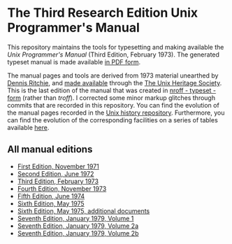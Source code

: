 # The Third Research Edition Unix Programmer's Manual
This repository maintains the tools for typesetting and
making available the *Unix Programmer's Manual*
(Third Edition, February 1973).
The generated typeset manual is made available
[in PDF form](https://dspinellis.github.io/unix-v3man/v3man.pdf).

The manual pages and tools are derived from 1973 material unearthed
by [Dennis Ritchie](https://en.wikipedia.org/wiki/Dennis_Ritchie), and
[made available](http://www.tuhs.org/Archive/Distributions/Research/Dennis_v3/)
through the [The Unix Heritage Society](http://www.tuhs.org/).
This is the last edition of the manual that was created
in [nroff - typeset - form](http://www.tuhs.org/Archive/Distributions/Research/Dennis_v3/Readme.v3man) (rather than *troff*).
I corrected some minor markup
glitches through commits that are recorded in this repository.
You can find the evolution of the manual pages recorded in the
[Unix history repository](https://github.com/dspinellis/unix-history-repo).
Furthermore, you can find the evolution of the corresponding facilities
on a series of tables available
[here](https://dspinellis.github.io/unix-history-man/index.html).

## All manual editions

* [First Edition, November 1971](http://www.tuhs.org/Archive/Distributions/Research/Dennis_v1/UNIX_ProgrammersManual_Nov71.pdf)
* [Second Edition, June 1972](http://www.tuhs.org/Archive/Distributions/Research/Dennis_v2/v2man.pdf)
* [Third Edition, February 1973](https://dspinellis.github.io/unix-v3man/v3man.pdf)
* [Fourth Edition, November 1973](https://dspinellis.github.io/unix-v4man/v4man.pdf)
* [Fifth Edition, June 1974](http://www.tuhs.org/Archive/Distributions/Research/Dennis_v5/v5man.pdf)
* [Sixth Edition, May 1975](http://a.papnet.eu/UNIX/v6/files/doc/man/)
* [Sixth Edition, May 1975, additional documents](http://a.papnet.eu/UNIX/v6/files/doc/)
* [Seventh Edition, January 1979, Volume 1](https://s3.amazonaws.com/plan9-bell-labs/7thEdMan/v7vol1.pdf)
* [Seventh Edition, January 1979, Volume 2a](https://s3.amazonaws.com/plan9-bell-labs/7thEdMan/v7vol2a.pdf)
* [Seventh Edition, January 1979, Volume 2b](https://s3.amazonaws.com/plan9-bell-labs/7thEdMan/v7vol2b.pdf)
